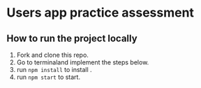 # Users app practice assessment

## How to run the project locally 
1. Fork and clone this repo.
1. Go to terminaland implement the steps below.
1. run `npm install` to install .
1. run `npm start` to start.
